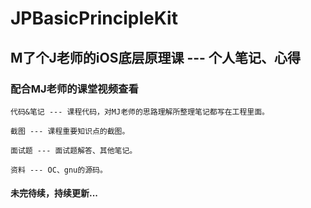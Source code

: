 # JPBasicPrincipleKit

## M了个J老师的iOS底层原理课  --- 个人笔记、心得
### 配合MJ老师的课堂视频查看

    代码&笔记 --- 课程代码，对MJ老师的思路理解所整理笔记都写在工程里面。
    
    截图 --- 课程重要知识点的截图。
    
    面试题 --- 面试题解答、其他笔记。
    
    资料 --- OC、gnu的源码。

#### 未完待续，持续更新...
